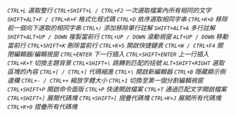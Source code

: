 *`CTRL+L` 選取整行*
*`CTRL+SHIFT+L / CTRL+F2` 一次選取檔案內所有相同的文字*
*`SHIFT+ALT+F / CTRL+K+F` 格式化程式碼*
*`CTRL+D` 依序選取相同字串*
*`CTRL+K+D` 移除前一個向下選取的相同字串*
*`CTRL+/` 添加移除單行註解*
*`SHIFT+ALT+A` 多行註解*
*`SHIFT+ALT+UP / DOWN` 複製當前行*
*`CTRL+UP / DOWN` 滾動視窗*
*`ALT+UP / DOWN` 移動當前行*
*`CTRL+SHIFT+K` 刪除當前行*
*`CTRL+K+S` 開啟快捷鍵表*
*`CTRL+W / CTRL+F4` 關閉編輯器/編輯視窗*
*`CTRL+ENTER` 下一行插入*
*`CTRL+SHIFT+ENTER` 上一行插入*
*`CTRL+K+T` 切換主題背景*
*`CTRL+SHIFT+\` 跳轉到匹配的括號*
*`ALT+SHIFT+RIGHT` 選取區塊的內容*
*`CTRL+[ / CTRL+]` 代碼縮進*
*`CTRL+\` 開啟新編輯器*
*`CTRL+B` 隱藏顯示側邊欄*
*`CTRL+- / CTRL++` 縮放字體大小*
*`CTRL+1` 切換至第一個分割編輯視窗*
*`CTRL+SHIFT+P` 開啟命令面版*
*`CTRL+P` 快速開啟檔案*
*`CTRL+T` 通過匹配文字開啟檔案*
*`CTRL+SHIFT+]` 展開代碼塊*
*`CTRL+SHIFT+[` 摺疊代碼塊*
*`CTRL+K+J` 展開所有代碼塊*
*`CTRL+K+0` 摺疊所有代碼塊*